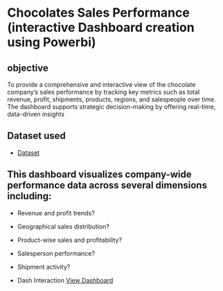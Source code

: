 # Chocolates Sales Performance (interactive Dashboard creation using Powerbi)
## objective
To provide a comprehensive and interactive view of the chocolate company’s sales performance by tracking key metrics such as total revenue, profit, shipments, products, regions, and salespeople over time. The dashboard supports strategic decision-making by offering real-time, data-driven insights
## Dataset used
- <a href="https://github.com/praveen-0912/Chocolate-shipments-data-analysis-dashboard/blob/main/sample-chocolate-shipments-data-all-Apr-2025.xlsx">Dataset</a>

## This dashboard visualizes company-wide performance data across several dimensions including:
- Revenue and profit trends?
- Geographical sales distribution?
- Product-wise sales and profitability?
- Salesperson performance?
- Shipment activity?
  
- Dash Interaction  <a href="https://github.com/praveen-0912/Chocolate-shipments-data-analysis-dashboard/blob/main/chocolate%20dashboard%20.png"> View Dashboard<a/>


